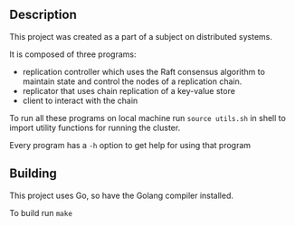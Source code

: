 ## Description

This project was created as a part of a subject on distributed systems. 

It is composed of three programs:
- replication controller which uses the Raft consensus algorithm to maintain state and control
the nodes of a replication chain.
- replicator that uses chain replication of a key-value store
- client to interact with the chain


To run all these programs on local machine run `source utils.sh` in shell to import utility functions for running the cluster.

Every program has a `-h` option to get help for using that program

## Building

This project uses Go, so have the Golang compiler installed.

To build run `make`

